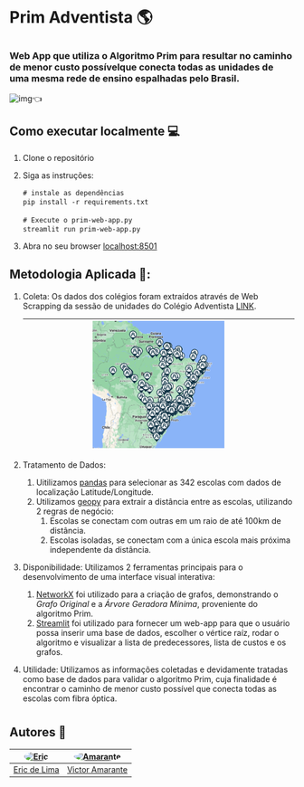 # Prim Adventista 🌎

##

### Web App que utiliza o Algoritmo Prim para resultar no caminho de menor custo possívelque conecta todas as unidades de uma mesma rede de ensino espalhadas pelo Brasil.

![img](https://img.shields.io/badge/Visualiza%C3%A7%C3%A3o-visualizacao?style=social&logo=streamlit&link=https%3A%2F%2Fprim-algoritmo-ufpe.streamlit.app%2F)👈

## Como executar localmente 💻

1. Clone o repositório
2. Siga as instruções:

    ```
    # instale as dependências
    pip install -r requirements.txt

    # Execute o prim-web-app.py
    streamlit run prim-web-app.py
    ```
3. Abra no seu browser [localhost:8501](http://localhost:8501)

## Metodologia Aplicada 👣:

1. Coleta: Os dados dos colégios foram extraídos através de Web Scrapping da sessão de unidades do Colégio Adventista [LINK](https://www.encontreumaescola.com.br/mapa).

    | <img src="schools.png" style="width:50%"> |
    | :----: |
    
2. Tratamento de Dados: 
    1. Uitilizamos [pandas](https://pandas.pydata.org) para selecionar as 342 escolas com dados de localização Latitude/Longitude. 
    2. Utilizamos [geopy](https://geopy.readthedocs.io/en/stable/) para extrair a distância entre as escolas, utilizando 2 regras de negócio:
        1. Escolas se conectam com outras em um raio de até 100km de distância.
        2. Escolas isoladas, se conectam com a única escola mais próxima independente da distância.
3. Disponibilidade: Utilizamos 2 ferramentas principais para o desenvolvimento de uma interface visual interativa:
    1. [NetworkX](https://networkx.org/) foi utilizado para a criação de grafos, demonstrando o *Grafo Original* e a *Árvore Geradora Mínima*, proveniente do algoritmo Prim.
    1. [Streamlit](https://streamlit.io/) foi utilizado para fornecer um web-app para que o usuário possa inserir uma base de dados, escolher o vértice raíz, rodar o algoritmo e visualizar a lista de predecessores, lista de custos e os grafos.
3. Utilidade: Utilizamos as informações coletadas e devidamente tratadas como base de dados para validar o algoritmo Prim, cuja finalidade é encontrar o caminho de menor custo possível que conecta todas as escolas com fibra óptica. 

# 

## Autores 👥

| <a href="https://github.com/ericxlima"><img style="border-radius: 50%;" src="https://avatars.githubusercontent.com/u/58092119?v=4" width="120px;" alt="Eric"/></a> | <a href="https://github.com/Victor-Amarante/"><img style="border-radius: 50%;" src="https://avatars.githubusercontent.com/u/102763898?v=4" width="120px;" alt="Amarante"/></a> |
| :----: | :----: |
| [Eric de Lima](https://github.com/ericxlima) | [Victor Amarante](https://github.com/Victor-Amarante/) |